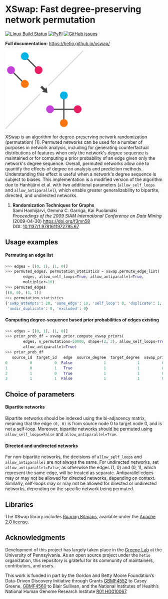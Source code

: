 # XSwap: Fast degree-preserving network permutation

[![Linux Build Status](https://img.shields.io/travis/com/hetio/xswap/master.svg?logo=travis)](https://travis-ci.com/hetio/xswap)
[![PyPI](https://img.shields.io/pypi/v/xswap.svg?logo=pypi&logoColor=white)](https://pypi.org/project/xswap/)
[![GitHub issues](https://img.shields.io/github/issues/hetio/xswap.svg?logo=github)](https://github.com/hetio/xswap/issues)

**Full documentation:** <https://hetio.github.io/xswap/>

<img src="https://raw.githubusercontent.com/hetio/xswap/master/docs/img/xswap.svg?sanitize=true" width="250px">

XSwap is an algorithm for degree-preserving network randomization (permutation) [1].
Permuted networks can be used for a number of purposes in network analysis, including for generating counterfactual distributions of features when only the network's degree sequence is maintained or for computing a prior probability of an edge given only the network's degree sequence.
Overall, permuted networks allow one to quantify the effects of degree on analysis and prediction methods.
Understanding this effect is useful when a network's degree sequence is subject to biases.
This implementation is a modified version of the algorithm due to Hanhijärvi et al. with two additional parameters (`allow_self_loops` and `allow_antiparallel`), which enable greater generalizability to bipartite, directed, and undirected networks.

1. **Randomization Techniques for Graphs**  
Sami Hanhijärvi, Gemma C. Garriga, Kai Puolamäki  
*Proceedings of the 2009 SIAM International Conference on Data Mining* (2009-04-30) <https://doi.org/f3mn58>  
DOI: [10.1137/1.9781611972795.67](https://doi.org/10.1137/1.9781611972795.67)

## Usage examples

#### Permuting an edge list

```python
>>> edges = [(0, 1), (1, 0)]
>>> permuted_edges, permutation_statistics = xswap.permute_edge_list(
        edges, allow_self_loops=True, allow_antiparallel=True,
        multiplier=10)
>>> permuted_edges
[(0, 0), (1, 1)]
>>> permutation_statistics
{'swap_attempts': 20, 'same_edge': 10, 'self_loop': 0, 'duplicate': 1,
 'undir_duplicate': 0, 'excluded': 0}
```

#### Computing degree-sequence based prior probabilities of edges existing

```python
>>> edges = [(0, 1), (1, 0)]
>>> prior_prob_df = xswap.prior.compute_xswap_priors(
        edges, n_permutations=10000, shape=(2, 2), allow_self_loops=True,
        allow_antiparallel=True)
>>> prior_prob_df
   source_id  target_id   edge  source_degree  target_degree  xswap_prior
0          0          0  False              1              1          0.5
1          0          1   True              1              1          0.5
2          1          0   True              1              1          0.5
3          1          1  False              1              1          0.5
```

## Choice of parameters

#### Bipartite networks

Bipartite networks should be indexed using the bi-adjacency matrix, meaning that the edge `(0, 0)` is from source node 0 to target node 0, and is not a self-loop.
Moreover, bipartite networks should be permuted using `allow_self_loops=False` and `allow_antiparallel=True`.

#### Directed and undirected networks

For non-bipartite networks, the decisions of `allow_self_loops` and `allow_antiparallel` are not always the same.
For undirected networks, set `allow_antiparallel=False`, as otherwise the edges (1, 0) and (0, 1), which represent the same edge, will be treated as separate.
Antiparallel edges may or may not be allowed for directed networks, depending on context.
Similarly, self-loops may or may not be allowed for directed or undirected networks, depending on the specific network being permuted.

## Libraries

The XSwap library includes [Roaring Bitmaps](https://github.com/RoaringBitmap/CRoaring), available under the [Apache 2.0 license](https://github.com/RoaringBitmap/CRoaring/blob/LICENSE).

## Acknowledgments

Development of this project has largely taken place in the [Greene Lab](http://www.greenelab.com/) at the University of Pennsylvania. As an open source project under the `hetio` organization, this repository is grateful for its community of maintainers, contributors, and users.

This work is funded in part by the Gordon and Betty Moore Foundation’s Data-Driven Discovery Initiative through Grants [GBMF4552](https://www.moore.org/grant-detail?grantId=GBMF4552) to Casey Greene, [GBMF4560](https://www.moore.org/grant-detail?grantId=GBMF4560) to Blair Sullivan, and the National Institutes of Health’s National Human Genome Research Institute [R01 HG010067](http://grantome.com/grant/NIH/R01-HG010067-02).

